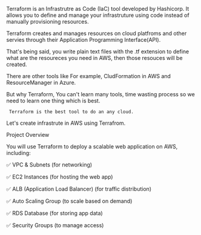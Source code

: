 Terraform is an Infrastrutre as Code (IaC) tool developed by Hashicorp. It allows you to define and manage your infrastruture using code instead of manually provisioning resources.

Terraform creates and manages resources on cloud platfroms and other servies through their Application Programming Interface(API).

That's being said, you write plain text files with the .tf extension to define what are the resoureces you need in AWS, then those resouces will be created.

There are other tools like For example, CludFormation in AWS and ResourceManager in Azure.

But why Terraform,
     You can't learn many tools, time wasting process so we need to learn one thing which is best.

     Terraform is the best tool to do an any cloud.

Let's create infrastrute in AWS using Terrafrom.

Project Overview

You will use Terraform to deploy a scalable web application on AWS, including:

✅ VPC & Subnets (for networking)

✅ EC2 Instances (for hosting the web app)

✅ ALB (Application Load Balancer) (for traffic distribution)

✅ Auto Scaling Group (to scale based on demand)

✅ RDS Database (for storing app data)

✅ Security Groups (to manage access)
